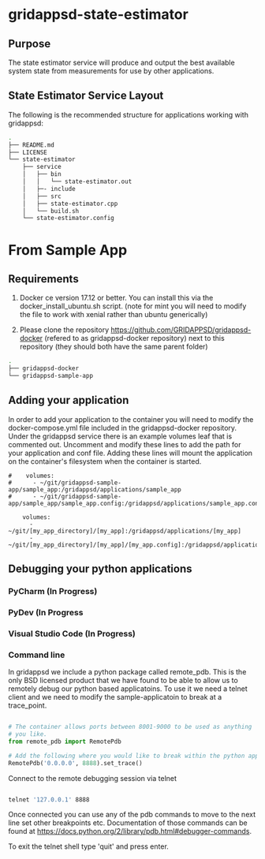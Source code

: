# gridappsd-state-estimator

## Purpose

The state estimator service will produce and output the best available system state from measurements for use by other applications.

## State Estimator Service Layout

The following is the recommended structure for applications working with gridappsd:

```` bash
.
├── README.md
├── LICENSE
└── state-estimator
    ├── service
    │   ├── bin
    │   │   └── state-estimator.out
    │   ├─- include
    │   ├── src
    │   ├── state-estimator.cpp
    │   └── build.sh
    └── state-estimator.config
````

# From Sample App

## Requirements 

1. Docker ce version 17.12 or better.  You can install this via the docker_install_ubuntu.sh script.  (note for mint you will need to modify the file to work with xenial rather than ubuntu generically)

1. Please clone the repository <https://github.com/GRIDAPPSD/gridappsd-docker> (refered to as gridappsd-docker repository) next to this repository (they should both have the same parent folder)

```` bash
.
├── gridappsd-docker
└── gridappsd-sample-app
````

## Adding your application

In order to add your application to the container you will need to modify the docker-compose.yml file included in the gridappsd-docker repository.  Under the gridappsd service there is an example volumes leaf that is commented out.  Uncomment and modify these lines to add the path for your application and conf file.  Adding these lines will mount the application on the container's filesystem when the container is started.

````
#    volumes:
#      - ~/git/gridappsd-sample-app/sample_app:/gridappsd/applications/sample_app
#      - ~/git/gridappsd-sample-app/sample_app/sample_app.config:/gridappsd/applications/sample_app.config

    volumes:
      - ~/git/[my_app_directory]/[my_app]:/gridappsd/applications/[my_app]
      - ~/git/[my_app_directory]/[my_app]/[my_app.config]:/gridappsd/applications/[my_app.config]

````

## Debugging your python applications

### PyCharm (In Progress)

### PyDev (In Progress

### Visual Studio Code (In Progress)

### Command line

In gridappsd we include a python package called remote_pdb.  This is the only BSD licensed product that we have found to be able to allow us to remotely debug our python based applicatoins.  To use it we need a telnet client and we need to modify the sample-applicatoin to break at a trace_point.

```` python

# The container allows ports between 8001-9000 to be used as anything
# you like.
from remote_pdb import RemotePdb

# Add the following where you would like to break within the python app.
RemotePdb('0.0.0.0', 8888).set_trace()

````

Connect to the remote debugging session via telnet 

```` bash

telnet '127.0.0.1' 8888
````

Once connected you can use any of the pdb commands to move to the next line set other breakpoints etc.  Documentation of those commands can be found at <https://docs.python.org/2/library/pdb.html#debugger-commands>.

To exit the telnet shell type 'quit' and press enter.
